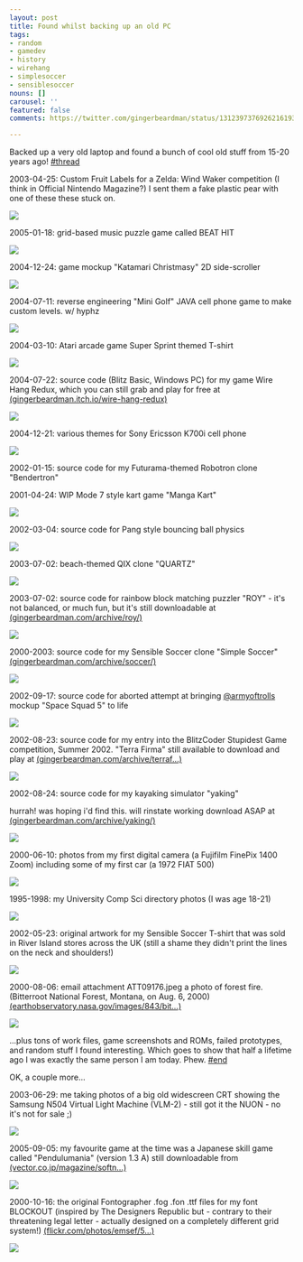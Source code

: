 ```yaml
---
layout: post
title: Found whilst backing up an old PC
tags:
- random
- gamedev
- history
- wirehang
- simplesoccer
- sensiblesoccer
nouns: []
carousel: ''
featured: false
comments: https://twitter.com/gingerbeardman/status/1312397376926216193

---
```

Backed up a very old laptop and found a bunch of cool old stuff from 15-20 years ago! [#thread](https://twitter.com/hashtag/thread?src=hash)

2003-04-25: Custom Fruit Labels for a Zelda: Wind Waker competition (I think in Official Nintendo Magazine?) I sent them a fake plastic pear with one of these these stuck on.

![](https://pbs.twimg.com/media/EjaSuHAXkAAV91O.png)

2005-01-18: grid-based music puzzle game called BEAT HIT

![](https://pbs.twimg.com/media/EjaTe86WAAAnz7d.png)

2004-12-24: game mockup "Katamari Christmasy" 2D side-scroller

![](https://pbs.twimg.com/media/EjaUBBPWkAAiM7-.png)

2004-07-11: reverse engineering "Mini Golf" JAVA cell phone game to make custom levels. w/ hyphz

![](https://pbs.twimg.com/media/EjaUjB5WkAYp9k7.png)

2004-03-10: Atari arcade game Super Sprint themed T-shirt

![](https://pbs.twimg.com/media/EjaVQKVXYAA5fP-.png)

2004-07-22: source code (Blitz Basic, Windows PC) for my game Wire Hang Redux, which you can still grab and play for free at [(gingerbeardman.itch.io/wire-hang-redux)](https://gingerbeardman.itch.io/wire-hang-redux)

![](https://pbs.twimg.com/media/EjaWOLWXkAEjkAo.png)

2004-12-21: various themes for Sony Ericsson K700i cell phone

![](https://pbs.twimg.com/media/EjaWoAnWsAEbbFn.png)

2002-01-15: source code for my Futurama-themed Robotron clone "Bendertron"

2001-04-24: WIP Mode 7 style kart game "Manga Kart"

![](https://pbs.twimg.com/media/EjaZPz9WsAEnBIT.png)

2002-03-04: source code for Pang style bouncing ball physics

![](https://pbs.twimg.com/media/EjaZaRrXcAAZ-Zz.png)

2003-07-02: beach-themed QIX clone "QUARTZ"

![](https://pbs.twimg.com/media/EjaaT7tXcAAOD-2.png)

2003-07-02: source code for rainbow block matching puzzler "ROY" - it's not balanced, or much fun, but it's still downloadable at [(gingerbeardman.com/archive/roy/)](http://www.gingerbeardman.com/archive/roy/)

![](https://pbs.twimg.com/media/EjabK4dXcAETDJN.png)

2000-2003: source code for my Sensible Soccer clone "Simple Soccer" [(gingerbeardman.com/archive/soccer/)](http://www.gingerbeardman.com/archive/soccer/)

![](https://pbs.twimg.com/media/EjabtL9WoAMi2G6.png)

2002-09-17: source code for aborted attempt at bringing [@armyoftrolls](https://twitter.com/armyoftrolls) mockup "Space Squad 5" to life

![](https://pbs.twimg.com/media/EjacK5YX0AQ2UfE.png)

2002-08-23: source code for my entry into the BlitzCoder Stupidest Game competition, Summer 2002. "Terra Firma" still available to download and play at [(gingerbeardman.com/archive/terraf…)](http://www.gingerbeardman.com/archive/terrafirma/)

![](https://pbs.twimg.com/media/Ejac_qtXYAEWnIG.png)

2002-08-24: source code for my kayaking simulator "yaking"  
  
hurrah! was hoping i'd find this. will rinstate working download ASAP at [(gingerbeardman.com/archive/yaking/)](http://www.gingerbeardman.com/archive/yaking/)

![](https://pbs.twimg.com/media/Ejadk2tWsAIM8Rg.png)

2000-06-10: photos from my first digital camera (a Fujifilm FinePix 1400 Zoom) including some of my first car (a 1972 FIAT 500)

![](https://pbs.twimg.com/media/EjafAs2XYAAMpze.jpg)

1995-1998: my University Comp Sci directory photos (I was age 18-21)

![](https://pbs.twimg.com/media/EjagkQgXYAA1Slr.png)

2002-05-23: original artwork for my Sensible Soccer T-shirt that was sold in River Island stores across the UK (still a shame they didn't print the lines on the neck and shoulders!)

![](https://pbs.twimg.com/media/EjahgN2XsAE9eVU.png)

2000-08-06: email attachment ATT09176.jpeg a photo of forest fire. (Bitterroot National Forest, Montana, on Aug. 6, 2000) [(earthobservatory.nasa.gov/images/843/bit…)](https://earthobservatory.nasa.gov/images/843/bitterroot-inferno)

![](https://pbs.twimg.com/media/EjaieMTX0AIMt5x.jpg)

...plus tons of work files, game screenshots and ROMs, failed prototypes, and random stuff I found interesting. Which goes to show that half a lifetime ago I was exactly the same person I am today. Phew. [#end](https://twitter.com/hashtag/end?src=hash)

OK, a couple more...  
  
2003-06-29: me taking photos of a big old widescreen CRT showing the Samsung N504 Virtual Light Machine (VLM-2) - still got it the NUON - no it's not for sale ;)

![](https://pbs.twimg.com/media/Ejam_NMXkAAJ5Cu.jpg)

2005-09-05: my favourite game at the time was a Japanese skill game called "Pendulumania" (version 1.3 A) still downloadable from [(vector.co.jp/magazine/softn…)](https://www.vector.co.jp/magazine/softnews/000126/n0001261.html)

![](https://pbs.twimg.com/media/Ejap3gFWsAICWEJ.png)

2000-10-16: the original Fontographer .fog .fon .ttf files for my font BLOCKOUT (inspired by The Designers Republic but - contrary to their threatening legal letter - actually designed on a completely different grid system!) [(flickr.com/photos/emsef/5…)](https://www.flickr.com/photos/emsef/5706680402/)

![](https://pbs.twimg.com/media/EjarqSNWoAICnYG.png)